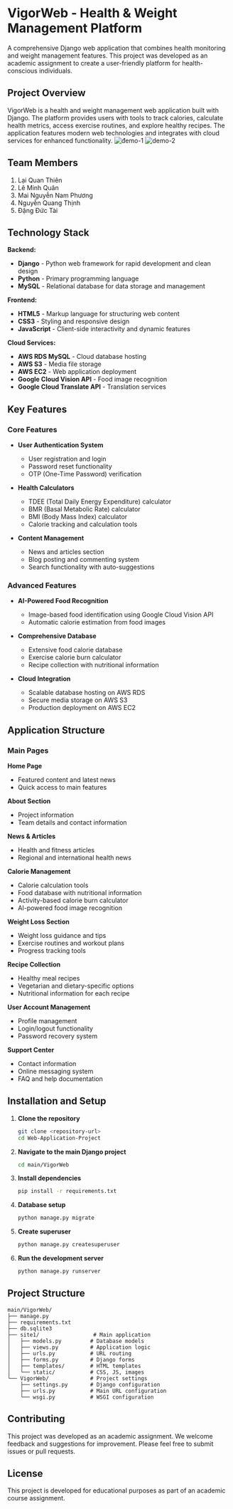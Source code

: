 # VigorWeb - Health & Weight Management Platform

A comprehensive Django web application that combines health monitoring and weight management features. This project was developed as an academic assignment to create a user-friendly platform for health-conscious individuals.

## Project Overview

VigorWeb is a health and weight management web application built with Django. The platform provides users with tools to track calories, calculate health metrics, access exercise routines, and explore healthy recipes. The application features modern web technologies and integrates with cloud services for enhanced functionality.
![đemo-1](https://github.com/user-attachments/assets/91ca8294-b48f-488b-b6ae-394f1cfa8ff9)
![demo-2](https://github.com/user-attachments/assets/d47608d1-cc2c-4792-84f5-9c1b58cb27f8)
## Team Members

1. Lại Quan Thiên
2. Lê Minh Quân  
3. Mai Nguyễn Nam Phương
4. Nguyễn Quang Thịnh
5. Đặng Đức Tài

## Technology Stack

**Backend:**
- **Django** - Python web framework for rapid development and clean design
- **Python** - Primary programming language
- **MySQL** - Relational database for data storage and management

**Frontend:**
- **HTML5** - Markup language for structuring web content
- **CSS3** - Styling and responsive design
- **JavaScript** - Client-side interactivity and dynamic features

**Cloud Services:**
- **AWS RDS MySQL** - Cloud database hosting
- **AWS S3** - Media file storage
- **AWS EC2** - Web application deployment
- **Google Cloud Vision API** - Food image recognition
- **Google Cloud Translate API** - Translation services

## Key Features

### Core Features
- **User Authentication System**
  - User registration and login
  - Password reset functionality
  - OTP (One-Time Password) verification
  
- **Health Calculators**
  - TDEE (Total Daily Energy Expenditure) calculator
  - BMR (Basal Metabolic Rate) calculator  
  - BMI (Body Mass Index) calculator
  - Calorie tracking and calculation tools

- **Content Management**
  - News and articles section
  - Blog posting and commenting system
  - Search functionality with auto-suggestions

### Advanced Features
- **AI-Powered Food Recognition**
  - Image-based food identification using Google Cloud Vision API
  - Automatic calorie estimation from food images
  
- **Comprehensive Database**
  - Extensive food calorie database
  - Exercise calorie burn calculator
  - Recipe collection with nutritional information

- **Cloud Integration**
  - Scalable database hosting on AWS RDS
  - Secure media storage on AWS S3
  - Production deployment on AWS EC2

## Application Structure

### Main Pages

**Home Page**
- Featured content and latest news
- Quick access to main features

**About Section**
- Project information
- Team details and contact information

**News & Articles**
- Health and fitness articles
- Regional and international health news

**Calorie Management**
- Calorie calculation tools
- Food database with nutritional information
- Activity-based calorie burn calculator
- AI-powered food image recognition

**Weight Loss Section**  
- Weight loss guidance and tips
- Exercise routines and workout plans
- Progress tracking tools

**Recipe Collection**
- Healthy meal recipes
- Vegetarian and dietary-specific options
- Nutritional information for each recipe

**User Account Management**
- Profile management
- Login/logout functionality
- Password recovery system

**Support Center**
- Contact information
- Online messaging system
- FAQ and help documentation

## Installation and Setup

1. **Clone the repository**
   ```bash
   git clone <repository-url>
   cd Web-Application-Project
   ```

2. **Navigate to the main Django project**
   ```bash
   cd main/VigorWeb
   ```

3. **Install dependencies**
   ```bash
   pip install -r requirements.txt
   ```

4. **Database setup**
   ```bash
   python manage.py migrate
   ```

5. **Create superuser**
   ```bash
   python manage.py createsuperuser
   ```

6. **Run the development server**
   ```bash
   python manage.py runserver
   ```

## Project Structure

```
main/VigorWeb/
├── manage.py
├── requirements.txt
├── db.sqlite3
├── site1/                 # Main application
│   ├── models.py         # Database models
│   ├── views.py          # Application logic
│   ├── urls.py           # URL routing
│   ├── forms.py          # Django forms
│   ├── templates/        # HTML templates
│   └── static/           # CSS, JS, images
└── VigorWeb/             # Project settings
    ├── settings.py       # Django configuration
    ├── urls.py           # Main URL configuration
    └── wsgi.py           # WSGI configuration
```

## Contributing

This project was developed as an academic assignment. We welcome feedback and suggestions for improvement. Please feel free to submit issues or pull requests.

## License

This project is developed for educational purposes as part of an academic course assignment.

